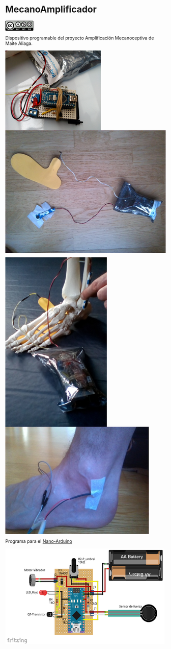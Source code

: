 # MecanoAmplificador
<a href="" target="_blank"><img width="88" height="31" border="0" align="center" src="img/88x31.png "/></a>

Dispositivo programable del proyecto Amplificación Mecanoceptiva de Maite Aliaga.

<a href="" target="_blank"><img width="300" height="250" border="0" align="center" src="img/foto02.jpg "/></a>
<a href="" target="_blank"><img width="507" height="384" border="0" align="center" src="img/sistemaCompleto.jpg "/></a>

<a href="" target="_blank"><img width="319" height="531" border="0" align="center" src="img/esqueleto.jpg "/></a>
<a href="" target="_blank"><img width="451" height="336" border="0" align="center" src="img/pie.jpg "/></a>

Programa para el [Nano-Arduino](https://github.com/leobotmanuel/MecanoAmplificador/blob/master/software/mecanoAmplificador.ino)

<a href="" target="_blank"><img width="500" height="300" border="0" align="center" src="img/Esquema01.png  "/></a>
